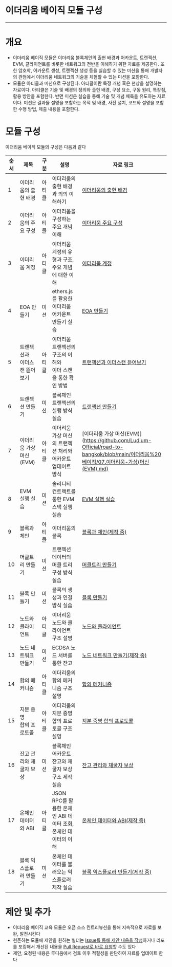 # 이더리움 베이직 모듈 구성
--- 
# 개요

* 이더리움 베이직 모듈은 이더리움 블록체인의 출현 배경과 어카운트, 트랜젝션, EVM, 클라이언트를 비롯한 네트워크의 전반을 이해하기 위한 자료를 제공한다. 또한 암호학, 어카운트 생성, 트랜젝션 생성 등을 실습할 수 있는 미션을 통해 개발자의 관점에서 이더리움 네트워크의 기술을 체험할 수 있는 미션을 포함한다.
* 모듈은 아티클과 미션으로 구성된다. 아티클이란 특정 개념 혹은 현상을 설명하는 자료이다. 아티클은 기술 및 배경의 정의와 출현 배경, 구성 요소, 구동 원리, 특장점, 활용 방안을 포함한다. 반면 미션은 실습을 통해 기술 및 개념 체득을 유도하는 자료이다. 미션은 결과물 설명을 포함하는 목적 및 배경, 사전 설치, 코드와 설명을 포함한 수행 방법, 제출 내용을 포함한다.

# 모듈 구성

이더리움 베이직 모듈의 구성은 다음과 같다

| 순서 | 제목 | 구분 | 설명 | 자료 링크 |
| --- | --- | --- | --- | ----- |
| 1 | 이더리움의 출현 배경 | 아티클 | 이더리움의 출현 배경과 의의 이해하기 | [이더리움의 출현 배경](https://github.com/Ludium-Official/road-to-bangkok/blob/main/이더리움%20베이직/01.이더리움의-출현-배경-및-개요.md) |
| 2 | 이더리움의 주요 구성 | 아티클 | 이더리움을 구성하는 주요 개념 이해 | [이더리움 주요 구성](https://github.com/Ludium-Official/road-to-bangkok/blob/main/이더리움%20베이직/02.이더리움의-주요-구성요소.md) |
| 3 | 이더리움 계정 | 아티클 | 이더리움 계정의 유형과 구조, 주요 개념에 대한 이해 | [이더리움 계정](https://github.com/Ludium-Official/road-to-bangkok/blob/main/이더리움%20베이직/03.이더리움-계정.md) |
| 4 | EOA 만들기 | 미션 | ethers.js를 활용한 이더리움 어카운트 만들기 실습 | [EOA 만들기](https://github.com/Ludium-Official/road-to-bangkok/blob/main/이더리움%20베이직/04.EOA-만들기.md) |
| 5 | 트랜잭션과<br>이더스캔 뜯어보기 | 아티클 | 이더리움 트랜젝션의 구조의 이해와<br>이더 스캔을 통한 확인 방법 | [트랜잭션과 이더스캔 뜯어보기](https://github.com/Ludium-Official/road-to-bangkok/blob/main/이더리움%20베이직/05.트랜잭션과-이더스캔-뜯어보기.md) |
| 6 | 트랜젝션 만들기 | 미션 | 블록체인 트랜젝션의 실행 방식 실습 | [트랜젝션 만들기](https://github.com/Ludium-Official/road-to-bangkok/blob/main/이더리움%20베이직/06.트랜젝션-만들기.md) |
| 7 | 이더리움 가상 머신<br>(EVM) | 아티클 | 이더리움 가상 머신의 트랜젝션 처리와<br>어카운트 업데이트 방식 | [이더리움 가상 머신(EVM)](https://github.com/Ludium-Official/road-to-bangkok/blob/main/이더리움%20베이직/07.이더리움-가상(머신(EVM).md) |
| 8 | EVM 실행 실습 | 미션 | 솔리디티 컨트랙트를 통한 EVM 스택 실행 실습 | [EVM 실행 실습](https://github.com/Ludium-Official/road-to-bangkok/blob/main/이더리움%20베이직/08.EVM-실행-실습.md) |
| 9 | 블록과 체인 | 아티클 | 이더리움의 블록 | [블록과 체인(제작 중)](https://github.com/Ludium-Official/road-to-bangkok/blob/main/이더리움%20베이직/09.블록과-체인.md) |
| 10 | 머클트리 만들기 | 미션 | 트랜젝션 데이터의 머클 트리 구성 방식 실습 | [머클트리 만들기](https://github.com/Ludium-Official/road-to-bangkok/blob/main/이더리움%20베이직/10.머클트리-만들기.md) |
| 11 | 블록 만들기 | 미션 | 블록의 생성과 연결 방식 실습 | [블록 만들기](https://github.com/Ludium-Official/road-to-bangkok/blob/main/이더리움%20베이직/11.블록-만들기.md) |
| 12 | 노드와 클라이언트 | 아티클 | 이더리움 노드와 클라이언트 구조 설명 | [노드와 클라이언트](https://github.com/Ludium-Official/road-to-bangkok/blob/main/이더리움%20베이직/12.노드와-클라이언트.md) |
| 13 | 노드 네트워크 만들기 | 미션 | ECDSA 노드 서버를 통한 잔고 | [노드 네트워크 만들기(제작 중)](https://github.com/Ludium-Official/road-to-bangkok/blob/main/이더리움%20베이직/13.노드-네트워크-만들기.md) |
| 14 | 합의 메커니즘 | 아티클 | 이더리움의 합의 메커니즘 구조 설명 | [합의 메커니즘](https://github.com/Ludium-Official/road-to-bangkok/blob/main/이더리움%20베이직/14.합의-메커니즘.md) |
| 15 | 지분 증명<br>합의 프로토콜 | 아티클 | 이더리움의 지분 증명 합의 프로토콜 구조 설명 | [지분 증명 합의 프로토콜](https://github.com/Ludium-Official/road-to-bangkok/blob/main/이더리움%20베이직/15.지분-증명-합의-프로토콜.md) |
| 16 | 잔고 관리와 채굴자 보상 | 미션 | 블록체인 어카운트 잔고와 채굴자 보상 구조 제작 실습 | [잔고 관리와 채굴자 보상](https://github.com/Ludium-Official/road-to-bangkok/blob/main/이더리움%20베이직/16.잔고-관리와-채굴자-보상.md) |
| 17 | 온체인 데이터와 ABI | 아티클 | JSON RPC를 활용한 온체인 ABI 데이터 조회,<br>온체인 데이터의 이해 | [온체인 데이터와 ABI(제작 중)](https://github.com/Ludium-Official/road-to-bangkok/blob/main/이더리움%20베이직/17.온체인-데이터와-ABI.md) |
| 18 | 블록 익스플로러 만들기 | 미션 | 온체인 데이터를 불러오는 익스플로러 제작 실습 | [블록 익스플로러 만들기(제작 중)](https://github.com/Ludium-Official/road-to-bangkok/blob/main/이더리움%20베이직/18.블록-익스플로러-만들기.md) |

# 제안 및 추가

* 이더리움 베이직 교육 모듈은 오픈 소스 컨트리뷰션을 통해 지속적으로 자료를 보완, 발전시킨다
* 현존하는 모듈에 제안을 원하는 빌더는 [Issue를 통해 제안 내용을 작성](https://github.com/Ludium-Official/road-to-bangkok/issues)하거나 리포를 포킹해서 개선된 내용을 [Pull Request로 바로 요청](https://github.com/Ludium-Official/road-to-bangkok/pulls)할 수도 있다
* 제안, 요청된 내용은 루디움에서 검토 이후 적절성을 판단하여 자료를 업데이트 한다
